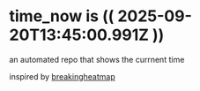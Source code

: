 # time_now is (( 2025-09-20T13:45:00.991Z ))

an automated repo that shows the currnent time

inspired by [breakingheatmap](https://github.com/breakingheatmap/breakingheatmap)